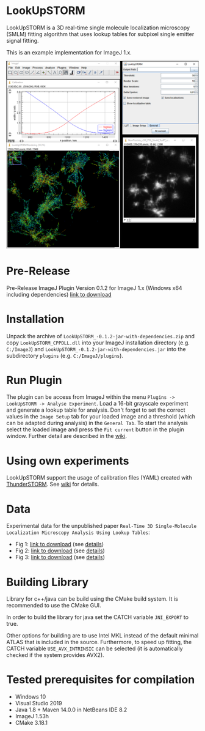 # LookUpSTORM

LookUpSTORM is a 3D real-time single molecule localization microscopy (SMLM) fitting algorithm that uses lookup tables for subpixel single emitter signal fitting.

This is an example implementation for ImageJ 1.x.

![Thumbnail](https://github.com/CURTLab/IJLookUpSTORM/blob/master/thumbnail_lookupstorm.png)

# Pre-Release
Pre-Release ImageJ Plugin Version 0.1.2 for ImageJ 1.x (Windows x64 including dependencies) 
[link to download](https://filebox.fhooecloud.at/index.php/s/k4RH7aaXbRcbYSp)

# Installation
Unpack the archive of `LookUpSTORM_-0.1.2-jar-with-dependencies.zip` and copy `LookUpSTORM_CPPDLL.dll` into your ImageJ installation directory (e.g. `C:/ImageJ`) and `LookUpSTORM_-0.1.2-jar-with-dependencies.jar` into the subdirectory `plugins` (e.g. `C:/ImageJ/plugins`).

# Run Plugin
The plugin can be access from ImageJ within the menu `Plugins -> LookUpSTORM -> Analyse Experiment`. Load a 16-bit grayscale experiment and generate a lookup table for analysis. Don't forget to set the correct values in the `Image Setup` tab for your loaded image and a threshold (which can be adapted during analysis) in the `General Tab`. To start the analysis select the loaded image and press the `Fit current` button in the plugin window. Further detail are described in the [wiki](https://github.com/CURTLab/IJLookUpSTORM/wiki/Usage).

# Using own experiments
LookUpSTORM support the usage of calibration files (YAML) created with [ThunderSTORM](https://github.com/zitmen/thunderstorm). See [wiki](https://github.com/CURTLab/IJLookUpSTORM/wiki/CreateCalibrationFile) for details.

# Data
Experimental data for the unpublished paper `Real-Time 3D Single-Molecule Localization Microscopy Analysis Using Lookup Tables`:
* Fig 1: [link to download](https://filebox.fhooecloud.at/index.php/s/fKwtgFXaxcf8jpp) (see [details](https://github.com/CURTLab/IJLookUpSTORM/wiki/DetailsFig1))
* Fig 2: [link to download](https://filebox.fhooecloud.at/index.php/s/6EyQ4tnWM2qZdHe) (see [details](https://github.com/CURTLab/IJLookUpSTORM/wiki/DetailsFig2))
* Fig 3: [link to download](https://filebox.fhooecloud.at/index.php/s/tKZ8n9GaKtSGW3N) (see [details](https://github.com/CURTLab/IJLookUpSTORM/wiki/DetailsFig3))

# Building Library
Library for c++/java can be build using the CMake build system. It is recommended to use the CMake GUI. 

In order to build the library for java set the CATCH variable `JNI_EXPORT` to true.

Other options for building are to use Intel MKL instead of the default minimal ATLAS that is included in the source. Furthermore, to speed up fitting, the CATCH variable `USE_AVX_INTRINSIC` can be selected (it is automatically checked if the system provides AVX2).

# Tested prerequisites for compilation
* Windows 10
* Visual Studio 2019
* Java 1.8 + Maven 14.0.0 in NetBeans IDE 8.2
* ImageJ 1.53h
* CMake 3.18.1

